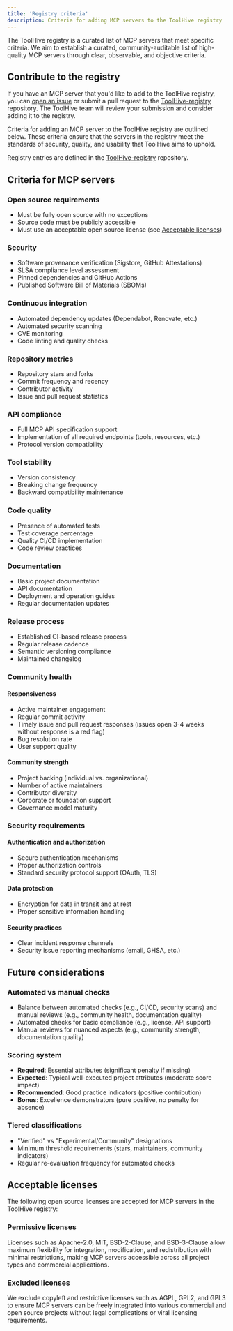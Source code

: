 ```yaml
---
title: 'Registry criteria'
description: Criteria for adding MCP servers to the ToolHive registry
---
```


The ToolHive registry is a curated list of MCP servers that meet specific
criteria. We aim to establish a curated, community-auditable list of
high-quality MCP servers through clear, observable, and objective criteria.

## Contribute to the registry

If you have an MCP server that you'd like to add to the ToolHive registry, you
can
[open an issue](https://github.com/stacklok/toolhive-registry/issues/new?template=add-an-mcp-server.md)
or submit a pull request to the
[ToolHive-registry](https://github.com/stacklok/toolhive-registry) repository.
The ToolHive team will review your submission and consider adding it to the
registry.

Criteria for adding an MCP server to the ToolHive registry are outlined below.
These criteria ensure that the servers in the registry meet the standards of
security, quality, and usability that ToolHive aims to uphold.

Registry entries are defined in the
[ToolHive-registry](https://github.com/stacklok/toolhive-registry) repository.

## Criteria for MCP servers

### Open source requirements

- Must be fully open source with no exceptions
- Source code must be publicly accessible
- Must use an acceptable open source license (see
  [Acceptable licenses](#acceptable-licenses))

### Security

- Software provenance verification (Sigstore, GitHub Attestations)
- SLSA compliance level assessment
- Pinned dependencies and GitHub Actions
- Published Software Bill of Materials (SBOMs)

### Continuous integration

- Automated dependency updates (Dependabot, Renovate, etc.)
- Automated security scanning
- CVE monitoring
- Code linting and quality checks

### Repository metrics

- Repository stars and forks
- Commit frequency and recency
- Contributor activity
- Issue and pull request statistics

### API compliance

- Full MCP API specification support
- Implementation of all required endpoints (tools, resources, etc.)
- Protocol version compatibility

### Tool stability

- Version consistency
- Breaking change frequency
- Backward compatibility maintenance

### Code quality

- Presence of automated tests
- Test coverage percentage
- Quality CI/CD implementation
- Code review practices

### Documentation

- Basic project documentation
- API documentation
- Deployment and operation guides
- Regular documentation updates

### Release process

- Established CI-based release process
- Regular release cadence
- Semantic versioning compliance
- Maintained changelog

### Community health

#### Responsiveness

- Active maintainer engagement
- Regular commit activity
- Timely issue and pull request responses (issues open 3-4 weeks without
  response is a red flag)
- Bug resolution rate
- User support quality

#### Community strength

- Project backing (individual vs. organizational)
- Number of active maintainers
- Contributor diversity
- Corporate or foundation support
- Governance model maturity

### Security requirements

#### Authentication and authorization

- Secure authentication mechanisms
- Proper authorization controls
- Standard security protocol support (OAuth, TLS)

#### Data protection

- Encryption for data in transit and at rest
- Proper sensitive information handling

#### Security practices

- Clear incident response channels
- Security issue reporting mechanisms (email, GHSA, etc.)

## Future considerations

### Automated vs manual checks

- Balance between automated checks (e.g., CI/CD, security scans) and manual
  reviews (e.g., community health, documentation quality)
- Automated checks for basic compliance (e.g., license, API support)
- Manual reviews for nuanced aspects (e.g., community strength, documentation
  quality)

### Scoring system

- **Required**: Essential attributes (significant penalty if missing)
- **Expected**: Typical well-executed project attributes (moderate score impact)
- **Recommended**: Good practice indicators (positive contribution)
- **Bonus**: Excellence demonstrators (pure positive, no penalty for absence)

### Tiered classifications

- "Verified" vs "Experimental/Community" designations
- Minimum threshold requirements (stars, maintainers, community indicators)
- Regular re-evaluation frequency for automated checks

## Acceptable licenses

The following open source licenses are accepted for MCP servers in the ToolHive
registry:

### Permissive licenses

Licenses such as Apache-2.0, MIT, BSD-2-Clause, and BSD-3-Clause allow maximum
flexibility for integration, modification, and redistribution with minimal
restrictions, making MCP servers accessible across all project types and
commercial applications.

### Excluded licenses

We exclude copyleft and restrictive licenses such as AGPL, GPL2, and GPL3 to
ensure MCP servers can be freely integrated into various commercial and open
source projects without legal complications or viral licensing requirements.

